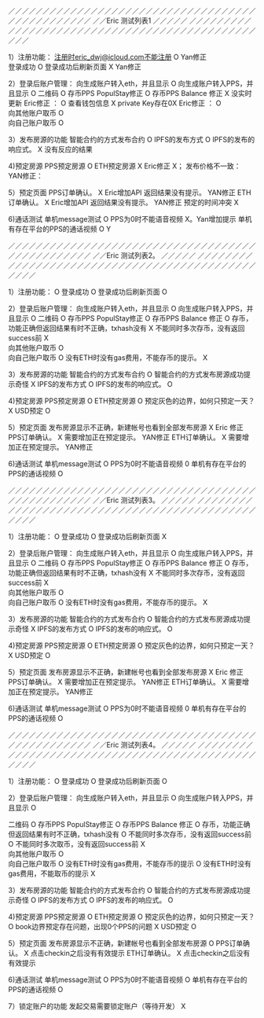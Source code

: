 
／／／／／／／／／／／／／／／／／／／／／／／／／／／／／／／／／／／／／／／／／／／／／／／／
／／Eric 测试列表1                                                       ／／／／／
／／／／／／／／／／／／／／／／／／／／／／／／／／／／／／／／／／／／／／／／／／／／／／／／

1）注册功能：
注册时eric_dwj@icloud.com不能注册           	O  Yan修正   
登录成功                                   	O
登录成功后刷新页面                           	X  Yan修正            


2）登录后账户管理： 
向生成账户转入eth，并且显示                   	O
向生成账户转入PPS，并且显示                   	O
二维码                                     	O
存币PPS PopulStay修正							O
存币PPS Balance  修正							X  没实时更新				Eric修正 ：  O
查看钱包信息                                  X  private Key存在0X		Eric修正 ：  O				
向其他账户取币									O	
向自己账户取币									O		


3）发布房源的功能
智能合约的方式发布合约                          O
IPFS的发布方式                                O
IPFS的发布的响应式。                           X 没有反应的结果

4)预定房源
PPS预定房源                                   O
ETH预定房源                                   X Eric修正  X；  发布价格不一致： YAN修正：        


5）预定页面
PPS订单确认。                                 X Eric增加API  返回结果没有提示。 YAN修正
ETH订单确认。                                 X Eric增加API  返回结果没有提示。 YAN修正
预定的时间冲突									X

6)通话测试
单机message测试								O
PPS为0时不能语音视频							X。Yan增加提示
单机有存在平台的PPS的通话视频                   O  Y

／／／／／／／／／／／／／／／／／／／／／／／／／／／／／／／／／／／／／／／／／／／／／／／／
／／Eric 测试列表2。                                                      ／／／／／
／／／／／／／／／／／／／／／／／／／／／／／／／／／／／／／／／／／／／／／／／／／／／／／／


1）注册功能：                                 O
登录成功                                   	O
登录成功后刷新页面                           	O    


2）登录后账户管理： 
向生成账户转入eth，并且显示                   	O
向生成账户转入PPS，并且显示                   	O
二维码                                     	O
存币PPS PopulStay修正							O
存币PPS Balance  修正							O 
存币，功能正确但返回结果有时不正确，txhash没有		X
不能同时多次存币，没有返回success前              X                         
向其他账户取币									O	
向自己账户取币									O
没有ETH时没有gas费用，不能存币的提示。           X	


3）发布房源的功能
智能合约的方式发布合约                          O
智能合约的方式发布房源成功提示奇怪                X
IPFS的发布方式                                O
IPFS的发布的响应式。                           O 

4)预定房源
PPS预定房源                                   O
ETH预定房源                                   O
预定灰色的边界，如何只预定一天？                  X
USD预定                                      O

5）预定页面
发布房源显示不正确，新建帐号也看到全部发布房源      X Eric 修正
PPS订单确认。                                 X 需要增加正在预定提示。 YAN修正
ETH订单确认。                                 X 需要增加正在预定提示。 YAN修正

6)通话测试
单机message测试								O
PPS为0时不能语音视频							0
单机有存在平台的PPS的通话视频                   O  






／／／／／／／／／／／／／／／／／／／／／／／／／／／／／／／／／／／／／／／／／／／／／／／／
／／Eric 测试列表3。                                                      ／／／／／
／／／／／／／／／／／／／／／／／／／／／／／／／／／／／／／／／／／／／／／／／／／／／／／／


1）注册功能：                                 O
登录成功                                   	O
登录成功后刷新页面                           	X    


2）登录后账户管理： 
向生成账户转入eth，并且显示                   	O
向生成账户转入PPS，并且显示                   	O
二维码                                     	O
存币PPS PopulStay修正							O
存币PPS Balance  修正							O 
存币，功能正确但返回结果有时不正确，txhash没有		X
不能同时多次存币，没有返回success前              X                         
向其他账户取币									O	
向自己账户取币									O
没有ETH时没有gas费用，不能存币的提示。           X	


3）发布房源的功能
智能合约的方式发布合约                          O
智能合约的方式发布房源成功提示奇怪                X
IPFS的发布方式                                O
IPFS的发布的响应式。                           O 

4)预定房源
PPS预定房源                                   O
ETH预定房源                                   O
预定灰色的边界，如何只预定一天？                  X
USD预定                                      O

5）预定页面
发布房源显示不正确，新建帐号也看到全部发布房源      X Eric 修正
PPS订单确认。                                 X 需要增加正在预定提示。 YAN修正
ETH订单确认。                                 X 需要增加正在预定提示。 YAN修正

6)通话测试
单机message测试								O
PPS为0时不能语音视频							0
单机有存在平台的PPS的通话视频                   O  








／／／／／／／／／／／／／／／／／／／／／／／／／／／／／／／／／／／／／／／／／／／／／／／／
／／Eric 测试列表4。                                                      ／／／／／
／／／／／／／／／／／／／／／／／／／／／／／／／／／／／／／／／／／／／／／／／／／／／／／／


1）注册功能：                                 O
登录成功                                   	O
登录成功后刷新页面                           	O    


2）登录后账户管理： 
向生成账户转入eth，并且显示                   	O
向生成账户转入PPS，并且显示                   	O


二维码                                     	O
存币PPS PopulStay修正							O
存币PPS Balance  修正							O 
存币，功能正确但返回结果有时不正确，txhash没有		O
不能同时多次存币，没有返回success前				O 
不能同时多次取币，没有返回success前				X                       
向其他账户取币									O	
向自己账户取币									O
没有ETH时没有gas费用，不能存币的提示             O	
没有ETH时没有gas费用，不能取币的提示				X	

3）发布房源的功能
智能合约的方式发布合约                          O
智能合约的方式发布房源成功提示奇怪                O
IPFS的发布方式                                O
IPFS的发布的响应式。                           O 

4)预定房源
PPS预定房源                                   O
ETH预定房源                                   O
预定灰色的边界，如何只预定一天？                  O
book边界预定存在问题，出现0个PPS的问题			 X
USD预定                                       O

5）预定页面
发布房源显示不正确，新建帐号也看到全部发布房源      O 
PPS订单确认。                                 X 点击checkin之后没有有效提示 
ETH订单确认。                                 X 点击checkin之后没有有效提示 

6)通话测试
单机message测试								O
PPS为0时不能语音视频							O
单机有存在平台的PPS的通话视频					O  

7）锁定账户的功能
发起交易需要锁定账户（等待开发）  				X





























